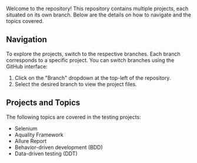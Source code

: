 Welcome to the repository! This repository contains multiple projects, each situated on its own branch. Below are the details on how to navigate and the topics covered.

## Navigation

To explore the projects, switch to the respective branches. Each branch corresponds to a specific project. You can switch branches using the GitHub interface:

1. Click on the "Branch" dropdown at the top-left of the repository.
2. Select the desired branch to view the project files.

## Projects and Topics

The following topics are covered in the testing projects:

- Selenium
- Aquality Framework
- Allure Report
- Behavior-driven development (BDD)
- Data-driven testing (DDT)

